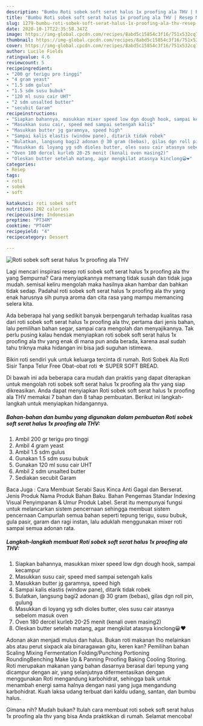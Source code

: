 ```yaml
---
description: "Bumbu Roti sobek soft serat halus 1x proofing ala THV | Resep Membuat Roti sobek soft serat halus 1x proofing ala THV Yang Enak Dan Mudah"
title: "Bumbu Roti sobek soft serat halus 1x proofing ala THV | Resep Membuat Roti sobek soft serat halus 1x proofing ala THV Yang Enak Dan Mudah"
slug: 1279-bumbu-roti-sobek-soft-serat-halus-1x-proofing-ala-thv-resep-membuat-roti-sobek-soft-serat-halus-1x-proofing-ala-thv-yang-enak-dan-mudah
date: 2020-10-17T22:35:58.347Z
image: https://img-global.cpcdn.com/recipes/8abd5c15854c3f16/751x532cq70/roti-sobek-soft-serat-halus-1x-proofing-ala-thv-foto-resep-utama.jpg
thumbnail: https://img-global.cpcdn.com/recipes/8abd5c15854c3f16/751x532cq70/roti-sobek-soft-serat-halus-1x-proofing-ala-thv-foto-resep-utama.jpg
cover: https://img-global.cpcdn.com/recipes/8abd5c15854c3f16/751x532cq70/roti-sobek-soft-serat-halus-1x-proofing-ala-thv-foto-resep-utama.jpg
author: Lucile Fields
ratingvalue: 4.6
reviewcount: 5
recipeingredient:
- "200 gr terigu pro tinggi"
- "4 gram yeast"
- "1.5 sdm gulus"
- "1.5 sdm susu bubuk"
- "120 ml susu cair UHT"
- "2 sdm unsalted butter"
- "secubit Garam"
recipeinstructions:
- "Siapkan bahannya, masukkan mixer speed low dgn dough hook, sampai kecampur"
- "Masukkan susu cair, speed med sampai setengah kalis"
- "Masukkan butter jg garamnya, speed high"
- "Sampai kalis elastis (window pane), ditarik tidak robek"
- "Bulatkan, langsung bagi2 adonan @ 30 gram (bebas), gilas dgn roll pin, gulung"
- "Masukkan di loyang yg sdh dioles butter, oles susu cair atasnya sebelom masuk oven"
- "Oven 180 dercel kurleb 20-25 menit (kenali oven masing2)"
- "Oleskan butter setelah matang, agar mengkilat atasnya kinclong😀❤️"
categories:
- Resep
tags:
- roti
- sobek
- soft

katakunci: roti sobek soft 
nutrition: 202 calories
recipecuisine: Indonesian
preptime: "PT34M"
cooktime: "PT44M"
recipeyield: "4"
recipecategory: Dessert

---
```



![Roti sobek soft serat halus 1x proofing ala THV](https://img-global.cpcdn.com/recipes/8abd5c15854c3f16/751x532cq70/roti-sobek-soft-serat-halus-1x-proofing-ala-thv-foto-resep-utama.jpg)

Lagi mencari inspirasi resep roti sobek soft serat halus 1x proofing ala thv yang Sempurna? Cara menyiapkannya memang tidak susah dan tidak juga mudah. semisal keliru mengolah maka hasilnya akan hambar dan bahkan tidak sedap. Padahal roti sobek soft serat halus 1x proofing ala thv yang enak harusnya sih punya aroma dan cita rasa yang mampu memancing selera kita.

Ada beberapa hal yang sedikit banyak berpengaruh terhadap kualitas rasa dari roti sobek soft serat halus 1x proofing ala thv, pertama dari jenis bahan, lalu pemilihan bahan segar, sampai cara mengolah dan menyajikannya. Tak perlu pusing kalau hendak menyiapkan roti sobek soft serat halus 1x proofing ala thv yang enak di mana pun anda berada, karena asal sudah tahu triknya maka hidangan ini bisa jadi suguhan istimewa.

Bikin roti sendiri yuk untuk keluarga tercinta di rumah. Roti Sobek Ala Roti Sisir Tanpa Telur Free Obat-obat roti ☆ SUPER SOFT BREAD.


Di bawah ini ada beberapa cara mudah dan praktis yang dapat diterapkan untuk mengolah roti sobek soft serat halus 1x proofing ala thv yang siap dikreasikan. Anda dapat menyiapkan Roti sobek soft serat halus 1x proofing ala THV memakai 7 bahan dan 8 tahap pembuatan. Berikut ini langkah-langkah untuk menyiapkan hidangannya.

<!--inarticleads1-->

##### Bahan-bahan dan bumbu yang digunakan dalam pembuatan Roti sobek soft serat halus 1x proofing ala THV:

1. Ambil 200 gr terigu pro tinggi
1. Ambil 4 gram yeast
1. Ambil 1.5 sdm gulus
1. Gunakan 1.5 sdm susu bubuk
1. Gunakan 120 ml susu cair UHT
1. Ambil 2 sdm unsalted butter
1. Sediakan secubit Garam


Baca Juga : Cara Membuat Serabi Saus Kinca Anti Gagal dan Berserat. Jenis Produk Nama Produk Bahan Baku. Bahan Pengemas Standar Indexing Visual Penyimpanan &amp; Umur Produk Label. Serat itu mempunyai fungsi untuk melancarkan sistem pencernaan sehingga membuat sistem pencernaan Campurlah semua bahan seperti tepung terigu, susu bubuk, gula pasir, garam dan ragi instan, lalu aduklah menggunakan mixer roti sampai semua adonan rata. 

<!--inarticleads2-->

##### Langkah-langkah membuat Roti sobek soft serat halus 1x proofing ala THV:

1. Siapkan bahannya, masukkan mixer speed low dgn dough hook, sampai kecampur
1. Masukkan susu cair, speed med sampai setengah kalis
1. Masukkan butter jg garamnya, speed high
1. Sampai kalis elastis (window pane), ditarik tidak robek
1. Bulatkan, langsung bagi2 adonan @ 30 gram (bebas), gilas dgn roll pin, gulung
1. Masukkan di loyang yg sdh dioles butter, oles susu cair atasnya sebelom masuk oven
1. Oven 180 dercel kurleb 20-25 menit (kenali oven masing2)
1. Oleskan butter setelah matang, agar mengkilat atasnya kinclong😀❤️


Adonan akan menjadi mulus dan halus. Bukan roti makanan lho melainkan abs atau perut sixpack ala binaragawan gitu, keren kan? Pemilihan bahan Scaling Mixing Fermentation Folding/Punching Portioning RoundingBenching Make Up &amp; Panning Proofing Baking Cooling Storing. Roti merupakan makanan yang bahan dasarnya berasal dari tepung yang dicampur dengan air, yang selanjutnya difermentasikan dengan menggunakan Roti mengandung karbohidrat, sehingga baik untuk menambah energi sama halnya dengan nasi yang juga mengandung karbohidrat. Kuah laksa udang terbuat dari kaldu udang, santan, dan bumbu halus. 

Gimana nih? Mudah bukan? Itulah cara membuat roti sobek soft serat halus 1x proofing ala thv yang bisa Anda praktikkan di rumah. Selamat mencoba!
